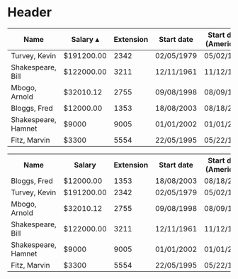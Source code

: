 <!-- TITLE: Programas Y Proyectos -->
<!-- SUBTITLE: A quick summary of Programas Y Proyectos -->

# Header
<table class="sortable">
<thead><tr>
    <th class=" ">Name</th><th class="  sorttable_sorted_reverse">Salary<span id="sorttable_sortrevind">&nbsp;▴</span></th><th class=" ">Extension</th><th class=" ">Start date</th>
    <th class=" ">Start date (American)</th>
  </tr></thead>
  <tbody>
<tr><td>Turvey, Kevin</td><td>$191200.00</td>
      <td>2342</td><td>02/05/1979</td><td>05/02/1979</td></tr><tr><td>Shakespeare, Bill</td><td>$122000.00</td>
      <td>3211</td><td>12/11/1961</td><td>11/12/1961</td></tr><tr><td>Mbogo, Arnold</td><td>$32010.12</td>
      <td>2755</td><td>09/08/1998</td><td>08/09/1998</td></tr><tr><td>Bloggs, Fred</td><td>$12000.00</td>
      <td>1353</td><td>18/08/2003</td><td>08/18/2003</td></tr><tr><td>Shakespeare, Hamnet</td><td>$9000</td>
      <td>9005</td><td>01/01/2002</td><td>01/01/2002</td></tr><tr><td>Fitz, Marvin</td><td>$3300</td>
      <td>5554</td><td>22/05/1995</td><td>05/22/1995</td></tr></tbody><tfoot></tfoot>
			
			
<table class="sortable">
  <tbody><tr>
    <th>Name</th><th>Salary</th><th>Extension</th><th>Start date</th>
    <th>Start date (American)</th>
  </tr>
  <tr><td>Bloggs, Fred</td><td>$12000.00</td>
      <td>1353</td><td>18/08/2003</td><td>08/18/2003</td></tr>
  <tr><td>Turvey, Kevin</td><td>$191200.00</td>
      <td>2342</td><td>02/05/1979</td><td>05/02/1979</td></tr>
  <tr><td>Mbogo, Arnold</td><td>$32010.12</td>
      <td>2755</td><td>09/08/1998</td><td>08/09/1998</td></tr>
  <tr><td>Shakespeare, Bill</td><td>$122000.00</td>
      <td>3211</td><td>12/11/1961</td><td>11/12/1961</td></tr>
  <tr><td>Shakespeare, Hamnet</td><td>$9000</td>
      <td>9005</td><td>01/01/2002</td><td>01/01/2002</td></tr>
  <tr><td>Fitz, Marvin</td><td>$3300</td>
      <td>5554</td><td>22/05/1995</td><td>05/22/1995</td></tr>
</tbody>